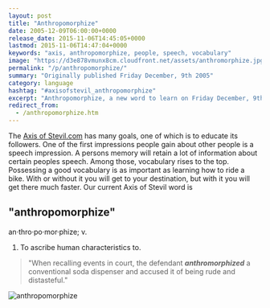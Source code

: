 ```yaml
---
layout: post
title: "Anthropomorphize"
date: 2005-12-09T06:00:00+0000
release_date: 2015-11-06T14:45:05+0000
lastmod: 2015-11-06T14:47:04+0000
keywords: "axis, anthropomorphize, people, speech, vocabulary"
image: "https://d3e878vmunx8cm.cloudfront.net/assets/anthromorphize.jpg"
permalink: "/p/anthropomorphize/"
summary: "Originally published Friday December, 9th 2005"
category: language
hashtag: "#axisofstevil_anthropomorphize"
excerpt: "Anthropomorphize, a new word to learn on Friday December, 9th 2005"
redirect_from:
  - /anthropomorphize.htm
---
```


[id_1]: https://d3e878vmunx8cm.cloudfront.net/assets/anthromorphize.jpg "anthropomorphize"
The [Axis of Stevil.com](/ "Axis of Stevil.com") has many goals, one of which is to educate its followers. One of the first impressions people gain about other people is a speech impression. A persons memory will retain a lot of information about certain peoples speech. Among those, vocabulary rises to the top. Possessing a good vocabulary is as important as learning how to ride a bike. With or without it you will get to your destination, but with it you will get there much faster. Our current Axis of Stevil word is

## "anthropomorphize" ##

an·thro·po·mor·phize; v.

1. To ascribe human characteristics to.
 
> "When recalling events in court, the defendant ***anthromorphized*** a conventional soda dispenser and accused it of being rude and distasteful."

![anthropomorphize][id_1]
